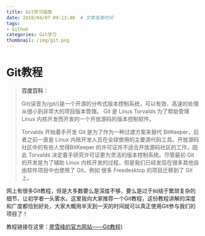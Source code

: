 ```yaml
---
title: Git学习指南
date: 2018/04/07 09:13:48  # 文章发表时间
tags:
- Github
categories: Git学习
thumbnail: /img/git.png
---
```




# Git教程

> **百度百科**：
>
> Git(读音为/gɪt/)是一个开源的分布式版本控制系统，可以有效、高速的处理从很小到非常大的项目版本管理。 Git 是 Linus Torvalds 为了帮助管理 Linux 内核开发而开发的一个开放源码的版本控制软件。
>
> Torvalds 开始着手开发 Git 是为了作为一种过渡方案来替代 BitKeeper，后者之前一直是 Linux 内核开发人员在全球使用的主要源代码工具。开放源码社区中的有些人觉得BitKeeper 的许可证并不适合开放源码社区的工作，因此 Torvalds 决定着手研究许可证更为灵活的版本控制系统。尽管最初 Git 的开发是为了辅助 Linux 内核开发的过程，但是我们已经发现在很多其他自由软件项目中也使用了 Git。例如 很多 Freedesktop 的项目迁移到了 Git 上。



网上有很多Git教程，但是大多数要么是深度不够，要么是过于纠结于繁琐复杂的细节，让初学者一头雾水。这里我向大家推荐一个Git教程，这份教程讲解的深度和广度都恰到好处，大家大概用半天到一天的时间就可以真正使用Git参与我们的项目了！

教程链接在这里：[廖雪峰的官方网站——Git教程)](https://www.liaoxuefeng.com/wiki/0013739516305929606dd18361248578c67b8067c8c017b000)